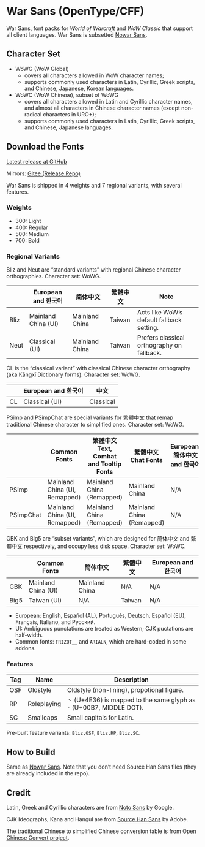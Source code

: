 # War Sans (OpenType/CFF)

War Sans, font packs for _World of Warcraft_ and _WoW Classic_ that support all client languages. War Sans is subsetted [Nowar Sans](https://github.com/nowar-fonts/Nowar-Sans).

## Character Set

* WoWG (WoW Global)
  + covers all characters allowed in WoW character names;
  + supports commonly used characters in Latin, Cyrillic, Greek scripts, and Chinese, Japanese, Korean languages.
* WoWC (WoW Chinese), subset of WoWG
  + covers all characters allowed in Latin and Cyrillic character names, and almost all characters in Chinese character names (except non-radical characters in URO+);
  + supports commonly used characters in Latin, Cyrillic, Greek scripts, and Chinese, Japanese languages.

## Download the Fonts

[Latest release at GitHub](https://github.com/nowar-fonts/War-Sans-CFF/releases)

Mirrors: [Gitee (Release Repo)](https://gitee.com/nowar-fonts/War-Sans-CFF)

War Sans is shipped in 4 weights and 7 regional variants, with several features.

### Weights

* 300: Light
* 400: Regular
* 500: Medium
* 700: Bold

### Regional Variants

Bliz and Neut are “standard variants” with regional Chinese character orthographies. Character set: WoWG.

|      | European and 한국어 | 简体中文       | 繁體中文 | Note                                       |
| ---- | ------------------- | -------------- | -------- | ------------------------------------------ |
| Bliz | Mainland China (UI) | Mainland China | Taiwan   | Acts like WoW’s default fallback setting.  |
| Neut | Classical (UI)      | Mainland China | Taiwan   | Prefers classical orthography on fallback. |

CL is the “classical variant” with classical Chinese character orthography (aka Kāngxī Dictionary forms). Character set: WoWG.

|    | European and 한국어 | 中文      |
| -- | ------------------- | --------- |
| CL | Classical (UI)      | Classical |

PSimp and PSimpChat are special variants for 繁體中文 that remap traditional Chinese character to simplified ones. Character set: WoWG.

| | Common Fonts | 繁體中文 Text, Combat and Tooltip Fonts | 繁體中文 Chat Fonts | European, 简体中文 and 한국어 |
| --------- | ----------------------------- | ------------------------- | ------------------------- | --- |
| PSimp     | Mainland China (UI, Remapped) | Mainland China (Remapped) | Mainland China            | N/A |
| PSimpChat | Mainland China (UI, Remapped) | Mainland China (Remapped) | Mainland China (Remapped) | N/A |

GBK and Big5 are “subset variants”, which are designed for 简体中文 and 繁體中文 respectively, and occupy less disk space. Character set: WoWC.

|      | Common Fonts        | 简体中文       | 繁體中文 | European and 한국어 |
| ---- | ------------------- | -------------- | -------- | ------------------- |
| GBK  | Mainland China (UI) | Mainland China | N/A      | N/A                 |
| Big5 | Taiwan (UI)         | N/A            | Taiwan   | N/A                 |

* European: English, Español (AL), Português, Deutsch, Español (EU), Français, Italiano, and Русский.
* UI: Ambiguous punctations are treated as Western; CJK puctations are half-width.
* Common fonts: `FRIZQT__` and `ARIALN`, which are hard-coded in some addons.

### Features

| Tag | Name        | Description                                                            |
| --- | ----------- | ---------------------------------------------------------------------- |
| OSF | Oldstyle    | Oldstyle (non-lining), propotional figure.                             |
| RP  | Roleplaying | `丶` (U+4E36) is mapped to the same glyph as `·` (U+00B7, MIDDLE DOT). |
| SC  | Smallcaps   | Small capitals for Latin.                                              |

Pre-built feature variants: `Bliz,OSF`, `Bliz,RP`, `Bliz,SC`.

## How to Build

Same as [Nowar Sans](https://github.com/nowar-fonts/Nowar-Sans#how-to-build). Note that you don’t need Source Han Sans files (they are already included in the repo).

## Credit

Latin, Greek and Cyrillic characters are from [Noto Sans](https://github.com/googlei18n/noto-fonts) by Google.

CJK Ideographs, Kana and Hangul are from [Source Han Sans](https://github.com/adobe-fonts/source-han-sans) by Adobe.

The traditional Chinese to simplified Chinese conversion table is from [Open Chinese Convert project](https://github.com/BYVoid/OpenCC).
